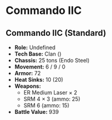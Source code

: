 # Commando IIC
## Commando IIC (Standard)
- **Role:** Undefined
- **Tech Base:** Clan ()
- **Chassis:** 25 tons (Endo Steel)
- **Movement:** 6 / 9 / 0
- **Armor:** 72
- **Heat Sinks:** 10 (20)
- **Weapons:**
  - ER Medium Laser × 2
  - SRM 4 × 3 (ammo: 25)
  - SRM 6 (ammo: 15)
- **Battle Value:** 939

